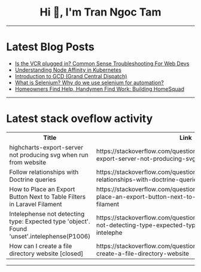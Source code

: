 <h1 align="center">Hi 👋, I'm Tran Ngoc Tam</h1>

---

# Latest Blog Posts 
<!-- BLOG-POST-LIST:START -->
- [Is the VCR plugged in? Common Sense Troubleshooting For Web Devs](https://dev.to/cjav_dev/is-the-vcr-plugged-in-common-sense-troubleshooting-for-web-devs-78o)
- [Understanding Node Affinity in Kubernetes](https://dev.to/jensen1806/understanding-node-affinity-in-kubernetes-3l5j)
- [Introduction to GCD &lpar;Grand Central Dispatch&rpar;](https://dev.to/vinaykumar0339/introduction-to-gcd-grand-central-dispatch-16b9)
- [What is Selenium? Why do we use selenium for automation?](https://dev.to/pat28we/what-is-selenium-why-do-we-use-selenium-for-automation-hjn)
- [Homeowners Find Help, Handymen Find Work: Building HomeSquad](https://dev.to/dawit_yifru_51528038a6adf/homeowners-find-help-handymen-find-work-building-homesquad-30hn)
<!-- BLOG-POST-LIST:END -->

---

# Latest stack oveflow activity
<table>
  <tr><th>Title</th><th>Link</th></tr>
  <!-- STACKOVERFLOW:START --><tr><td>highcharts-export-server not producing svg when run from website</td><td>https://stackoverflow.com/questions/78731918/highcharts-export-server-not-producing-svg-when-run-from-website</td></tr><tr><td>Follow relationships with Doctrine queries</td><td>https://stackoverflow.com/questions/78731912/follow-relationships-with-doctrine-queries</td></tr><tr><td>How to Place an Export Button Next to Table Filters in Laravel Filament</td><td>https://stackoverflow.com/questions/78731771/how-to-place-an-export-button-next-to-table-filters-in-laravel-filament</td></tr><tr><td>Intelephense not detecting type: Expected type &#39;object&#39;. Found &#39;unset&#39;.intelephense&lpar;P1006&rpar;</td><td>https://stackoverflow.com/questions/78731733/intelephense-not-detecting-type-expected-type-object-found-unset-intelephe</td></tr><tr><td>How can I create a file directory website [closed]</td><td>https://stackoverflow.com/questions/78731564/how-can-i-create-a-file-directory-website</td></tr><!-- STACKOVERFLOW:END -->
</table>

---


